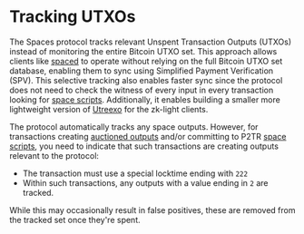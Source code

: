 # Tracking UTXOs

The Spaces protocol tracks relevant Unspent Transaction Outputs (UTXOs) instead of monitoring the entire Bitcoin UTXO set. This approach allows clients like [spaced](broken-reference) to operate without relying on the full Bitcoin UTXO set database, enabling them to sync using Simplified Payment Verification (SPV). This selective tracking also enables faster sync since the protocol does not need to check the witness of every input in every transaction looking for [space script](interactive-blocks.md)[s](interactive-blocks.md). Additionally, it enables building a smaller more lightweight version of [Utreexo](https://eprint.iacr.org/2019/611) for the zk-light clients.

The protocol automatically tracks any space outputs. However, for transactions creating [auctioned outputs](markdown.md) and/or committing to P2TR [space scripts](interactive-blocks.md), you need to indicate that such transactions are creating outputs relevant to the protocol:

* The transaction must use a special locktime ending with `222`
* Within such transactions, any outputs with a value ending in `2` are tracked.

While this may occasionally result in false positives, these are removed from the tracked set once they're spent.
